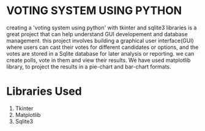 # VOTING SYSTEM USING PYTHON
creating a 'voting system using python' with tkinter and sqlite3 libraries is a great project that can 
help understand GUI developement and database management.
this project involves building a graphical user interface(GUI) where users can cast their votes for different candidates or
options, and the votes are stored in a Sqlite database for later analysis or reporting.
we can create polls, vote in them and view their results. We have used matplotlib library, to project the results in a pie-chart and bar-chart formats.
# Libraries Used
1. Tkinter
2. Matplotlib
3. Sqlite3
